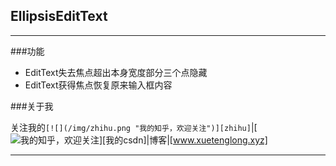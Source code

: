 ## EllipsisEditText
----


###功能


- EditText失去焦点超出本身宽度部分三个点隐藏
- EditText获得焦点恢复原来输入框内容




###关于我


关注我的`[![](/img/zhihu.png "我的知乎，欢迎关注")][zhihu]`|[![](app/src/main/java/res/mipmap-hdpi/csdn.png "我的知乎，欢迎关注")][我的csdn]|博客|[www.xuetenglong.xyz]




*******************
[csdn]:http://www.xuetenglong.xyz
